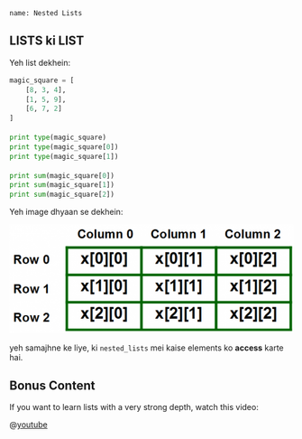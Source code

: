 ```ngMeta
name: Nested Lists
```

## LISTS ki LIST

Yeh list dekhein:

```python
magic_square = [
    [8, 3, 4],
    [1, 5, 9],
    [6, 7, 2]
]

print type(magic_square)
print type(magic_square[0])
print type(magic_square[1])

print sum(magic_square[0])
print sum(magic_square[1])
print sum(magic_square[2])
```

Yeh image dhyaan se dekhein:

![nested lists](assets/nested_lists.png)

yeh samajhne ke liye, ki `nested_lists` mei kaise elements ko **access** karte hai.

## Bonus Content
If you want to learn lists with a very strong depth, watch this video:

@[youtube](9rLdQP3g4fw)

